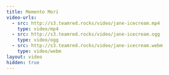 ```yaml
---
title: Memento Mori
video-urls: 
  - src: http://s3.teamred.rocks/video/jane-icecream.mp4
    type: video/mp4
  - src: http://s3.teamred.rocks/video/jane-icecream.ogg
    type: video/ogg
  - src: http://s3.teamred.rocks/video/jane-icecream.webm
    type: video/webm
layout: video
hidden: true
---
```

